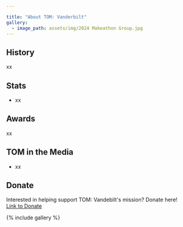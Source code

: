```yaml
---

title: "About TOM: Vanderbilt"
gallery:
  - image_path: assets/img/2024 Makeathon Group.jpg
---
```


## History
xx

## Stats

* xx

## Awards

xx

## TOM in the Media

* xx

## Donate
Interested in helping support TOM: Vandebilt's mission? Donate here!<br>
[Link to Donate](https://secure.lglforms.com/form_engine/s/JpGFs3nCkxNcpHTkwJ23vQ?t=1568101561)

{% include gallery %}
